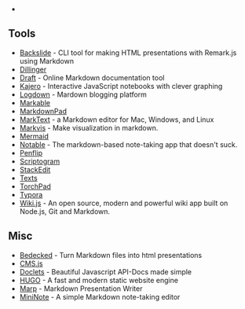 
* 

## Tools

* [Backslide](https://github.com/sinedied/backslide) - CLI tool for making HTML presentations with Remark.js using Markdown
* [Dillinger](http://dillinger.io/)
* [Draft](https://draftin.com) - Online Markdown  documentation tool
* [Kajero](https://github.com/JoelOtter/kajero) - Interactive JavaScript notebooks with clever graphing
* [Logdown](http://logdown.com/) - Mardown blogging platform
* [Markable](http://markable.in/)
* [MarkdownPad](http://markdownpad.com/)
* [MarkText](https://marktext.github.io/website/) - a Markdown editor for Mac, Windows, and Linux
* [Markvis](https://markvis.js.org/#/) - Make visualization in markdown.
* [Mermaid](https://github.com/knsv/mermaid)
* [Notable](https://github.com/notable/notable) - The markdown-based note-taking app that doesn't suck.
* [Penflip](https://www.penflip.com/)
* [Scriptogram](http://scriptogr.am/)
* [StackEdit](https://stackedit.io/)
* [Texts](http://www.texts.io/)
* [TorchPad](https://torchpad.com/)
* [Typora](https://typora.io/)
* [Wiki.js](https://wiki.js.org/) - An open source, modern and powerful wiki app built on Node.js, Git and Markdown.

## Misc

* [Bedecked](https://github.com/jtrussell/bedecked) - Turn Markdown files into html presentations
* [CMS.js](https://github.com/chrisdiana/cms.js)
* [Doclets](https://doclets.io/) - Beautiful Javascript API-Docs made simple
* [HUGO](https://gohugo.io/) - A fast and modern static website engine
* [Marp](https://yhatt.github.io/marp/) - Markdown Presentation Writer
* [MiniNote](https://github.com/n1try/mininote) - A simple Markdown note-taking editor
